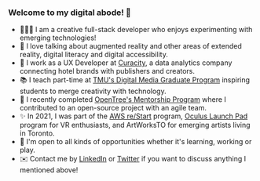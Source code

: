 ### Welcome to my digital abode! 👋

- 👩🏻‍💻 I am a creative full-stack developer who enjoys experimenting with emerging technologies!
- 💬 I love talking about augmented reality and other areas of extended reality, digital literacy and digital accessibility.
- 🎉 I work as a UX Developer at [Curacity](https://www.curacity.com/), a data analytics company connecting hotel brands with publishers and creators.
- 📚 I teach part-time at [TMU's Digital Media Graduate Program](https://www.torontomu.ca/master-digital-media/faculty-staff/eileen-xue/) inspiring students to merge creativity with technology. 
- 🌳 I recently completed [OpenTree's Mentorship Program](https://opentree.education/professional-mentorship-program/) where I contributed to an open-source project with an agile team. 
- ✨ In 2021, I was part of the [AWS re/Start](https://aws.amazon.com/training/restart/) program, [Oculus Launch Pad](https://developer.oculus.com/launch-pad/) program for VR enthusiasts, and ArtWorksTO for emerging artists living in Toronto.
- 👀 I'm open to all kinds of opportunities whether it's learning, working or play. 
- ✉️ Contact me by [LinkedIn](https://www.linkedin.com/in/eileenxue/) or [Twitter](https://twitter.com/thelearnaholic) if you want to discuss anything I mentioned above!

<!--
**eileenxue/eileenxue** is a ✨ _special_ ✨ repository because its `README.md` (this file) appears on your GitHub profile.

Here are some ideas to get you started:

- 🔭 I’m currently working on ...
- 🌱 I’m currently learning ...
- 👯 I’m looking to collaborate on ...
- 🤔 I’m looking for help with ...
- 💬 Ask me about ...
- 📫 How to reach me: ...
- 😄 Pronouns: ...
- ⚡ Fun fact: ...
-->
